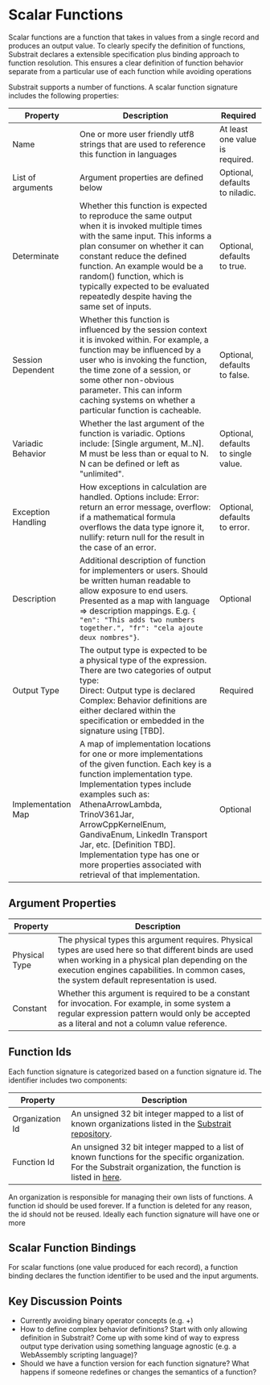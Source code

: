 # Scalar Functions

Scalar functions are a function that takes in values from a single record and produces an output value. To clearly specify the definition of functions, Substrait declares a extensible specification plus binding approach to function resolution. This ensures a clear definition of function behavior separate from a particular use of each function while avoiding operations 

Substrait supports a number of functions. A scalar function signature includes the following properties:

| Property           | Description                                                  | Required                            |
| ------------------ | ------------------------------------------------------------ | ----------------------------------- |
| Name               | One or more user friendly utf8 strings that are used to reference this function in languages | At least one value is required.     |
| List of arguments  | Argument properties are defined below                        | Optional, defaults to niladic.      |
| Determinate        | Whether this function is expected to reproduce the same output when it is invoked multiple times with the same input. This informs a plan consumer on whether it can constant reduce the defined function. An example would be a random() function, which is typically expected to be evaluated repeatedly despite having the same set of inputs. | Optional, defaults to true.         |
| Session Dependent  | Whether this function is influenced by the session context it is invoked within. For example, a function may be influenced by a user who is invoking the function, the time zone of a session, or some other non-obvious parameter. This can inform caching systems on whether a particular function is cacheable. | Optional, defaults to false.        |
| Variadic Behavior  | Whether the last argument of the function is variadic. Options include: [Single argument, M..N]. M must be less than or equal to N. N can be defined or left as "unlimited". | Optional, defaults to single value. |
| Exception Handling | How exceptions in calculation are handled. Options include: Error: return an error message, overflow: if a mathematical formula overflows the data type ignore it, nullify: return null for the result in the case of an error. | Optional, defaults to error.        |
| Description        | Additional description of function for implementers or users. Should be written human readable to allow exposure to end users. Presented as a map with language => description mappings. E.g. `{ "en": "This adds two numbers together.", "fr": "cela ajoute deux nombres"}`. | Optional                            |
| Output Type        | The output type is expected to be a physical type of the expression. There are two categories of output type:<br />Direct: Output type is declared<br />Complex: Behavior definitions are either declared within the specification or embedded in the signature using [TBD]. | Required                            |
| Implementation Map | A map of implementation locations for one or more implementations of the given function. Each key is a function implementation type. Implementation types include examples such as: AthenaArrowLambda, TrinoV361Jar, ArrowCppKernelEnum, GandivaEnum, LinkedIn Transport Jar, etc. [Definition TBD]. Implementation type has one or more properties associated with retrieval of that implementation. | Optional                            |



## Argument Properties

| Property      | Description                                                  |
| ------------- | ------------------------------------------------------------ |
| Physical Type | The physical types this argument requires. Physical types are used here so that different binds are used when working in a physical plan depending on the execution engines capabilities. In common cases, the system default representation is used. |
| Constant      | Whether this argument is required to be a constant for invocation. For example, in some system a regular expression pattern would only be accepted as a literal and not a column value reference. |



## Function Ids

Each function signature is categorized based on a function signature id. The identifier includes two components:

| Property        | Description                                                  |
| --------------- | ------------------------------------------------------------ |
| Organization Id | An unsigned 32 bit integer mapped to a list of known organizations listed in the [Substrait repository](https://github.com/substrait-io/substrait/blob/sketch/extensions/organizations.yaml). |
| Function Id     | An unsigned 32 bit integer mapped to a list of known functions for the specific organization. For the Substrait organization, the function is listed in [here](https://github.com/substrait-io/substrait/blob/sketch/extensions/scalar_functions.yaml). |

An organization is responsible for managing their own lists of functions. A function id should be used forever. If a function is deleted for any reason, the id should not be reused. Ideally each function signature will have one or more 

## Scalar Function Bindings

For scalar functions (one value produced for each record), a function binding declares the function identifier to be used and the input arguments.





## Key Discussion Points

* Currently avoiding binary operator concepts (e.g. +)
* How to define complex behavior definitions? Start with only allowing definition in Substrait? Come up with some kind of way to express output type derivation using something language agnostic (e.g. a WebAssembly scripting language)?
* Should we have a function version for each function signature? What happens if someone redefines or changes the semantics of a function?